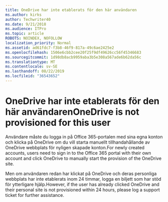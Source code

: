 ```yaml
---
title: OneDrive har inte etablerats för den här användaren
ms.author: kirks
author: Techwriter40
ms.date: 9/21/2018
ms.audience: ITPro
ms.topic: article
ROBOTS: NOINDEX, NOFOLLOW
localization_priority: Normal
ms.assetid: ad61fdc7-f3b8-46f9-817a-49c6ae2425e2
ms.openlocfilehash: 1506e6cbb2cee20f25f9df49626cc56f45346683
ms.sourcegitcommit: 1d98db8acb9959aba3b5e308a567ade6b62da56c
ms.translationtype: MT
ms.contentlocale: sv-SE
ms.lasthandoff: 08/22/2019
ms.locfileid: "36543652"
---
```

# <a name="onedrive-is-not-provisioned-for-this-user"></a><span data-ttu-id="8dfcc-102">OneDrive har inte etablerats för den här användaren</span><span class="sxs-lookup"><span data-stu-id="8dfcc-102">OneDrive is not provisioned for this user</span></span>

<span data-ttu-id="8dfcc-103">Användare måste du logga in på Office 365-portalen med sina egna konton och klicka på OneDrive om du vill starta manuellt tillhandahållande av OneDrive webbplats för nyligen skapade konton.</span><span class="sxs-lookup"><span data-stu-id="8dfcc-103">For newly created accounts, users need to sign in to the Office 365 portal with their own account and click OneDrive to manually start the provision of the OneDrive site.</span></span>
  
<span data-ttu-id="8dfcc-104">Men om användaren redan har klickat på OneDrive och deras personliga webbplats har inte etablerats inom 24 timmar, logga en biljett som har stöd för ytterligare hjälp.</span><span class="sxs-lookup"><span data-stu-id="8dfcc-104">However, if the user has already clicked OneDrive and their personal site is not provisioned within 24 hours, please log a support ticket for further assistance.</span></span>
  

